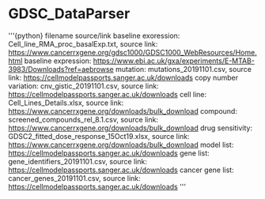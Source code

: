 # GDSC_DataParser


'''{python}
    filename  source/link
    baseline exoression: Cell_line_RMA_proc_basalExp.txt, source link: https://www.cancerrxgene.org/gdsc1000/GDSC1000_WebResources/Home.html
    baseline expression: https://www.ebi.ac.uk/gxa/experiments/E-MTAB-3983/Downloads?ref=aebrowse
    mutation: mutations_20191101.csv, source link: https://cellmodelpassports.sanger.ac.uk/downloads
    copy number variation: cnv_gistic_20191101.csv, source link: https://cellmodelpassports.sanger.ac.uk/downloads
    cell line: Cell_Lines_Details.xlsx, source link: https://www.cancerrxgene.org/downloads/bulk_download
    compound: screened_compounds_rel_8.1.csv, source link: https://www.cancerrxgene.org/downloads/bulk_download
    drug sensitivity: GDSC2_fitted_dose_response_15Oct19.xlsx, source link: https://www.cancerrxgene.org/downloads/bulk_download
    model list: https://cellmodelpassports.sanger.ac.uk/downloads
    gene list: gene_identifiers_20191101.csv, source link: https://cellmodelpassports.sanger.ac.uk/downloads
    cancer gene list: cancer_genes_20191101.csv, source link: https://cellmodelpassports.sanger.ac.uk/downloads
'''
